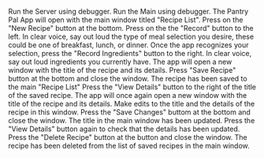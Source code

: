 Run the Server using debugger.
Run the Main using debugger.
The Pantry Pal App will open with the main window titled "Recipe List".
Press on the "New Recipe" button at the bottom.
Press on the the "Record" button to the left.
In clear voice, say out loud the type of meal selection you desire, these could be one of breakfast, lunch, or dinner.
Once the app recognizes your selection, press the "Record Ingredients" button to the right.
In clear voice, say out loud ingredients you currently have.
The app will open a new window with the title of the recipe and its details.
Press "Save Recipe" button at the bottom and close the window.
The recipe has been saved to the main "Recipe List"
Press the "View Details" button to the right of the title of the saved recipe.
The app will once again open a new window with the title of the recipe and its details.
Make edits to the title and the details of the recipe in this window.
Press the "Save Changes" buttom at the bottom and close the window.
The title in the main window has been updated.
Press the "View Details" button again to check that the details has been updated.
Press the "Delete Recipe" button at the button and close the window.
The recipe has been deleted from the list of saved recipes in the main window.
